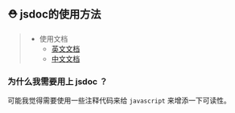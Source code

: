 ## ⛑ jsdoc的使用方法

> - 使用文档
>   + [英文文档](http://usejsdoc.org/about-getting-started.html#getting-started)
>   + [中文文档](http://www.css88.com/doc/jsdoc/index.html)

### 为什么我需要用上 jsdoc ？

可能我觉得需要使用一些注释代码来给 `javascript` 来增添一下可读性。